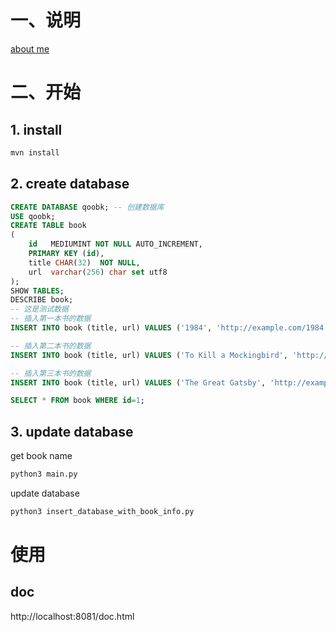 # 一、说明

[about me](https://caoyang2002.top)



# 二、开始

## 1. install 

```bash
mvn install
```

## 2. create database

```sql
CREATE DATABASE qoobk; -- 创建数据库
USE qoobk;
CREATE TABLE book
(
    id   MEDIUMINT NOT NULL AUTO_INCREMENT,
    PRIMARY KEY (id),
    title CHAR(32)  NOT NULL,
    url  varchar(256) char set utf8
);
SHOW TABLES;
DESCRIBE book;
-- 这是测试数据
-- 插入第一本书的数据
INSERT INTO book (title, url) VALUES ('1984', 'http://example.com/1984');

-- 插入第二本书的数据
INSERT INTO book (title, url) VALUES ('To Kill a Mockingbird', 'http://example.com/to-kill-a-mockingbird');

-- 插入第三本书的数据
INSERT INTO book (title, url) VALUES ('The Great Gatsby', 'http://example.com/the-great-gatsby');

SELECT * FROM book WHERE id=1;

```


## 3. update database

get book name

```bash
python3 main.py
```

update database

```bash
python3 insert_database_with_book_info.py
```


# 使用

## doc

http://localhost:8081/doc.html



